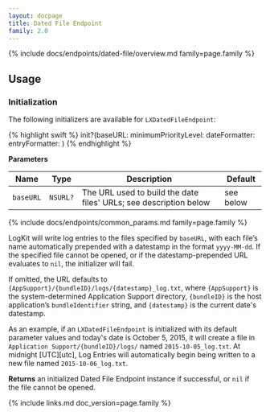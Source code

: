 ```yaml
---
layout: docpage
title: Dated File Endpoint
family: 2.0
---
```


{% include docs/endpoints/dated-file/overview.md family=page.family %}

## Usage

### Initialization

The following initializers are available for `LXDatedFileEndpoint`:

{% highlight swift %}
init?(baseURL: minimumPriorityLevel: dateFormatter: entryFormatter: )
{% endhighlight %}

**Parameters**

Name                   | Type               | Description | Default
---------------------- | ------------------ | ----------- | --------
`baseURL`              | `NSURL?`           | The URL used to build the date files' URLs; see description below | see below
{% include docs/endpoints/common_params.md family=page.family %}

LogKit will write log entries to the files specified by `baseURL`, with each file’s name automatically prepended with a datestamp in the format `yyyy-MM-dd`. If the specified file cannot be opened, or if the datestamp-prepended URL evaluates to `nil`, the initializer will fail.

If omitted, the URL defaults to `{AppSupport}/{bundleID}/logs/{datestamp}_log.txt`, where `{AppSupport}` is the system-determined Application Support directory, `{bundleID}` is the host application’s `bundleIdentifier` string, and `{datestamp}` is the current date's datestamp.

As an example, if an `LXDatedFileEndpoint` is initialized with its default parameter values and today's date is October 5, 2015, it will create a file in `Application Support/{bundleID}/logs/` named `2015-10-05_log.txt`. At midnight [UTC][utc], Log Entries will automatically begin being written to a new file named `2015-10-06_log.txt`.

**Returns** an initialized Dated File Endpoint instance if successful, or `nil` if the file cannot be opened.


{% include links.md doc_version=page.family %}
